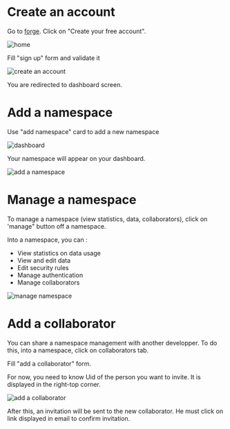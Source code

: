 # Create an account

Go to [forge](https://io.datasync.orange.com/). Click on "Create your free account".

![home](https://raw.githubusercontent.com/webcom-components/tutorials/master/ex0/home.png)

Fill "sign up" form and validate it

![create an account](https://raw.githubusercontent.com/webcom-components/tutorials/master/ex0/createaccount.png)

You are redirected to dashboard screen.

# Add a namespace
 
Use "add namespace" card to add a new namespace
 
![dashboard](https://raw.githubusercontent.com/webcom-components/tutorials/master/ex0/dashboard.png)

Your namespace will appear on your dashboard.

![add a namespace](https://raw.githubusercontent.com/webcom-components/tutorials/master/ex0/addnamespace.png)

# Manage a namespace

To manage a namespace (view statistics, data, collaborators), click on 'manage" button off a namespace.

Into a namespace, you can :

- View statistics on data usage
- View and edit data
- Edit security rules
- Manage authentication
- Manage collaborators

![manage namespace](https://raw.githubusercontent.com/webcom-components/tutorials/master/ex0/intonamespace.png)

# Add a collaborator

You can share a namespace management with another developper. To do this, into a namespace, click on collaborators tab.

Fill "add a collaborator" form. 

For now, you need to know Uid of the person you want to invite. It is displayed in the right-top corner.

![add a collaborator](https://raw.githubusercontent.com/webcom-components/tutorials/master/ex0/collab.png)

After this, an invitation will be sent to the new collaborator. He must click on link displayed in email to confirm invitation.
